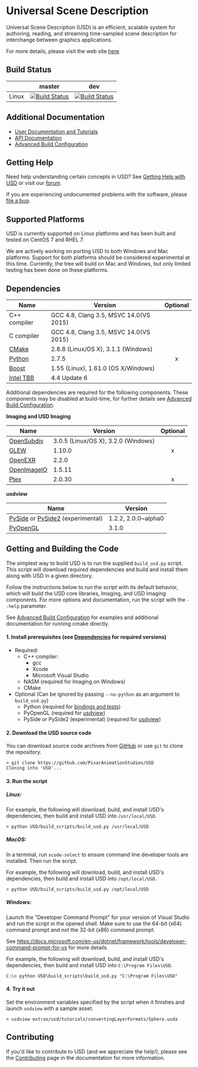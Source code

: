 Universal Scene Description
===========================

Universal Scene Description (USD) is an efficient, scalable system for
authoring, reading, and streaming time-sampled scene description for
interchange between graphics applications.

For more details, please visit the web site [here](http://openusd.org).

Build Status
------------

|       | master | dev |
| ----- | ------ | --- |
| Linux | [![Build Status](https://travis-ci.org/PixarAnimationStudios/USD.svg?branch=master)](https://travis-ci.org/PixarAnimationStudios/USD) | [![Build Status](https://travis-ci.org/PixarAnimationStudios/USD.svg?branch=dev)](https://travis-ci.org/PixarAnimationStudios/USD) |

Additional Documentation
------------------------

* [User Documentation and Tutorials](http://openusd.org/docs/index.html)
* [API Documentation](http://openusd.org/docs/api/index.html)
* [Advanced Build Configuration](BUILDING.md)

Getting Help
------------

Need help understanding certain concepts in USD? See
[Getting Help with USD](http://openusd.org/docs/Getting-Help-with-USD.html) or
visit our [forum](https://groups.google.com/forum/#!forum/usd-interest).

If you are experiencing undocumented problems with the software, please 
[file a bug](https://github.com/PixarAnimationStudios/USD/issues/new).

Supported Platforms
-------------------

USD is currently supported on Linux platforms and has been built and tested
on CentOS 7 and RHEL 7.

We are actively working on porting USD to both Windows and Mac platforms. 
Support for both platforms should be considered experimental at this time.
Currently, the tree will build on Mac and Windows, but only limited testing
has been done on these platforms.

Dependencies
------------

| Name | Version | Optional |
| ---- | ------- | :------: |
| C++ compiler                                                      | GCC 4.8, Clang 3.5, MSVC 14.0(VS 2015) |   |
| C compiler                                                        | GCC 4.8, Clang 3.5, MSVC 14.0(VS 2015) |   |
| [CMake](https://cmake.org/documentation/)                         | 2.8.8 (Linux/OS X), 3.1.1 (Windows)    |   |
| [Python](https://python.org)                                      | 2.7.5                                  | x |
| [Boost](https://boost.org)                                        | 1.55 (Linux), 1.61.0 (OS X/Windows)    |   |
| [Intel TBB](https://www.threadingbuildingblocks.org/)             | 4.4 Update 6                           |   |

Additional dependencies are required for the following components. These components
may be disabled at build-time, for further details see [Advanced Build Configuration](BUILDING.md).

**Imaging and USD Imaging**

| Name | Version | Optional |
| ---- | ------- | :------: |
| [OpenSubdiv](https://github.com/PixarAnimationStudios/OpenSubdiv) | 3.0.5 (Linux/OS X), 3.2.0 (Windows)         |   |
| [GLEW](http://glew.sourceforge.net/)                              | 1.10.0                                      | x |
| [OpenEXR](http://www.openexr.com)                                 | 2.2.0                                       |   |
| [OpenImageIO](https://sites.google.com/site/openimageio/home)     | 1.5.11                                      |   |
| [Ptex](http://ptex.us/)                                           | 2.0.30                                      | x |

**usdview**

| Name | Version |
| ---- | ------- |
| [PySide](http://wiki.qt.io/PySide) or [PySide2](http://wiki.qt.io/PySide2) (experimental) | 1.2.2, 2.0.0~alpha0 |
| [PyOpenGL](https://pypi.python.org/pypi/PyOpenGL/3.1.0)                                   | 3.1.0 |

Getting and Building the Code
-----------------------------

The simplest way to build USD is to run the supplied ```build_usd.py``` 
script. This script will download required dependencies and build 
and install them along with USD in a given directory. 

Follow the instructions below to run the script with its default behavior, 
which will build the USD core libraries, Imaging, and USD Imaging components.
For more options and documentation, run the script with the ```--help```
parameter.

See [Advanced Build Configuration](BUILDING.md) for examples and
additional documentation for running cmake directly.

#### 1. Install prerequisites (see [Dependencies](#dependencies) for required versions)

- Required:
    - C++ compiler:
        - gcc
        - Xcode
        - Microsoft Visual Studio
    - NASM (required for Imaging on Windows)
    - CMake
- Optional (Can be ignored by passing `--no-python` as an argument to `build_usd.py`)
    - Python (required for [bindings and tests](BUILDING.md#python)) 
    - PyOpenGL (required for [usdview](BUILDING.md#usd-imaging))
    - PySide or PySide2 (experimental) (required for [usdview](BUILDING.md#usd-imaging))

#### 2. Download the USD source code

You can download source code archives from [GitHub](https://www.github.com/PixarAnimationStudios/USD) or use ```git``` to clone the repository.

```
> git clone https://github.com/PixarAnimationStudios/USD
Cloning into 'USD'...
```

#### 3. Run the script

##### Linux:

For example, the following will download, build, and install USD's dependencies,
then build and install USD into ```/usr/local/USD```.

```
> python USD/build_scripts/build_usd.py /usr/local/USD
```

##### MacOS:

In a terminal, run ```xcode-select``` to ensure command line developer tools are 
installed. Then run the script.

For example, the following will download, build, and install USD's dependencies,
then build and install USD into ```/opt/local/USD```.

```
> python USD/build_scripts/build_usd.py /opt/local/USD
```

##### Windows:

Launch the "Developer Command Prompt" for your version of Visual Studio and 
run the script in the opened shell. Make sure to use the 64-bit (x64) command
prompt and not the 32-bit (x86) command prompt.

See https://docs.microsoft.com/en-us/dotnet/framework/tools/developer-command-prompt-for-vs for more details.

For example, the following will download, build, and install USD's dependencies,
then build and install USD into ```C:\Program Files\USD```.

```
C:\> python USD\build_scripts\build_usd.py "C:\Program Files\USD"
```

#### 4. Try it out

Set the environment variables specified by the script when it finishes and 
launch ```usdview``` with a sample asset.

```
> usdview extras/usd/tutorials/convertingLayerFormats/Sphere.usda
```

Contributing
------------

If you'd like to contribute to USD (and we appreciate the help!), please see
the [Contributing](http://openusd.org/docs/Contributing-to-USD.html) page in the
documentation for more information.
